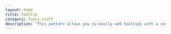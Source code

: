 ```yaml
---
layout: demo
title: Tooltip
category: fancy-stuff
description: "This pattern allows you to easily add tooltips with a variety of behaviours to your website."
---
```

